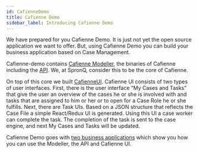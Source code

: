 ```yaml
---
id: CafienneDemo
title: Cafienne Demo
sidebar_label: Introducing Cafienne Demo
---
```


We have prepared for you Cafienne Demo. It is just not yet the open source application we want to offer. But, using Cafienne Demo you can build your business application based on Case Management.

Cafienne-demo contains [Cafienne Modeller](modelCases.md), the binaries of Cafienne including the [API](apiAuthentication.md). We, at SpronQ, consider this to be the core of Cafienne.

On top of this core we built [CafienneUI](CafienneUI.md). Cafienne UI consists of two types of user interfaces. First, there is the user interface “My Cases and Tasks” that give the user an overview of the cases he or she is involved with and tasks that are assigned to him or her or to open for a Case Role he or she fulfills. Next, there are Task UIs. Based on a JSON structure that reflects the Case File a simple React/Redux UI is generated. Using this UI a case worker can complete the task. The completion of the task is sent to the case engine, and next My Cases and Tasks will be updated.

Cafienne Demo goes with [two business applications](TwoApps.md) which show you how you can use the Modeller, the API and Cafienne UI.